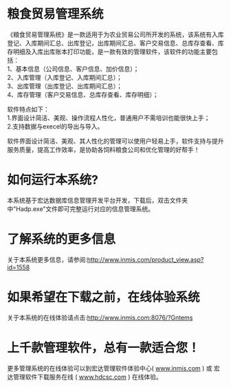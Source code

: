 # 粮食贸易管理系统

《粮食贸易管理系统》是一款适用于为农业贸易公司所开发的系统，该系统有入库登记、入库期间汇总、出库登记，出库期间汇总、客户交易信息、总库存查看、库存明细及入库出库账本打印功能，是一款有效的管理软件，该软件的功能主要包括：  
1、基本信息（公司信息、客户信息、加价信息）；   
2、入库管理（入库登记、入库期间汇总）；   
3、出库管理（出库登记、出库期间汇总）；   
4、库存管理（客户交易信息、总库存查看、库存明细）； 

软件特点如下：   
1.界面设计简洁、美观、操作流程人性化，普通用户不需培训也能很快上手；   
2.支持数据与execel的导出与导入。 

软件界面设计简洁、美观、其人性化的管理可以使用户轻易上手，软件支持与提升服务质量，提高工作效率，是协助各饲料粮食公司和优化管理的好帮手！

# 如何运行本系统?

本系统基于宏达数据库信息管理开发平台开发，下载后，双击文件夹中"Hadp.exe"文件即可完整运行对应的信息管理系统。

# 了解系统的更多信息

关于本系统更多信息，请参阅:http://www.inmis.com/product_view.asp?id=1558

# 如果希望在下载之前，在线体验系统

关于本系统的在线体验请点击:http://www.inmis.com:8076/?Gntems

# 上千款管理软件，总有一款适合您！

更多管理系统的在线体验可以到宏达管理软件体验中心( www.inmis.com ) 或 宏达管理软件下载服务在线 ( www.hdcsc.com ) 在线体验。

